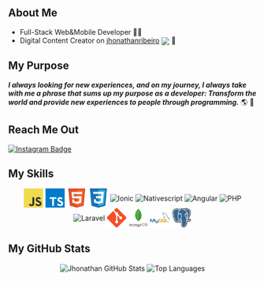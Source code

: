 ## About Me

* Full-Stack Web&Mobile Developer :technologist:
* Digital Content Creator on [jhonathanribeiro](https://jhonathanribeiro.netlify.app) <img src="https://user-images.githubusercontent.com/37172038/113800681-c1762500-972d-11eb-8572-69d3f34ca121.png" width="30" align="center" /> :purple_heart:

## My Purpose

***I always looking for new experiences, and on my journey, I always take with me a phrase that sums up my purpose as a developer: Transform the world and provide new experiences to people through programming.*** :earth_americas: :blue_heart:

## Reach Me Out

[![Instagram Badge](https://img.shields.io/badge/-Instagram-B353A5?style=flat-square&labelColor=B353A5&logo=instagram&logoColor=white&link=https://www.instagram.com/jhonathan.rb)](https://www.instagram.com/jhonathan.rb)


## My Skills

<p align="center">
  <img src="https://raw.githubusercontent.com/devicons/devicon/master/icons/javascript/javascript-original.svg" alt="Javascript" title="Javascript" align="center" width="40" />
  <img src="https://raw.githubusercontent.com/devicons/devicon/master/icons/typescript/typescript-original.svg" alt="Typescript" title="Typescript" align="center" width="40" />
  <img src="https://raw.githubusercontent.com/devicons/devicon/master/icons/html5/html5-original.svg" alt="HTML" title="HTML" align="center" width="40" />
  <img src="https://raw.githubusercontent.com/devicons/devicon/master/icons/css3/css3-original.svg" alt="CSS" title="CSS" align="center" width="40" />
  <img src="https://user-images.githubusercontent.com/37172038/113800303-15ccd500-972d-11eb-8396-7aeee39aef94.png" alt="Ionic" title="Ionic" align="center" width="40" />
  <img src="https://user-images.githubusercontent.com/37172038/113800414-490f6400-972d-11eb-9877-63b92fca9ed2.png" alt="Nativescript" title="Nativescript" align="center" width="40"/>
  <img src="https://user-images.githubusercontent.com/37172038/113800355-2c732c00-972d-11eb-809c-c7714ea9e5e9.png" alt="Angular" title="Angular" align="center" width="40" />
  <img src="https://user-images.githubusercontent.com/37172038/113800493-6a705000-972d-11eb-9a57-1107dbdd5e0b.png" alt="PHP" title="PHP" align="center" width="40" />
  <img src="https://user-images.githubusercontent.com/37172038/113800526-7eb44d00-972d-11eb-84d0-fac8fd4cf9bd.png" alt="Laravel" title="Laravel" align="center" width="40" />
  <img src="https://raw.githubusercontent.com/devicons/devicon/master/icons/git/git-original.svg" alt="Git" title="Git" align="center" width="40" />
  <img src="https://raw.githubusercontent.com/devicons/devicon/master/icons/mongodb/mongodb-original-wordmark.svg" alt="MongoDB" title="MongoDB" align="center" width="40" />
  <img src="https://raw.githubusercontent.com/devicons/devicon/master/icons/mysql/mysql-original-wordmark.svg" alt="MySQL" title="MySQL" align="center" width="40" />
  <img src="https://raw.githubusercontent.com/devicons/devicon/master/icons/postgresql/postgresql-original.svg" alt="PostgreSQL" title="PostgreSQL" align="center" width="40" />
</p>

## My GitHub Stats

<p align="center">
  <img align="center" src="https://github-readme-stats.vercel.app/api?username=JhonathanRibeiro&hide=stars&show_icons=true&theme=tokyonight&count_private=true&include_all_commits=true&hide_border=true&disable_animations=false&custom_title=Jhonathan GitHub Stats" alt="Jhonathan GitHub Stats" title="Jhonathan GitHub Stats" />
  <img align="center" src="https://github-readme-stats.vercel.app/api/top-langs/?username=JhonathanRibeiro&theme=tokyonight&hide_border=true&layout=compact" alt="Top Languages" title="Top Languages" />
</p>

<!--
**fellipe-araujo/fellipe-araujo** is a ✨ _special_ ✨ repository because its `README.md` (this file) appears on your GitHub profile.

Here are some ideas to get you started:

- 🔭 I’m currently working on ...
- 🌱 I’m currently learning ...
- 👯 I’m looking to collaborate on ...
- 🤔 I’m looking for help with ...
- 💬 Ask me about ...
- 📫 How to reach me: ...
- 😄 Pronouns: ...
- ⚡ Fun fact: ...
-->
